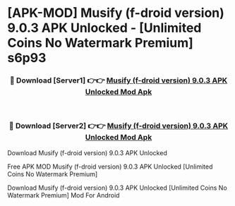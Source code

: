 # [APK-MOD] Musify (f-droid version) 9.0.3 APK Unlocked - [Unlimited Coins No Watermark Premium] s6p93



<div align="center">
<h3>🔴 Download [Server1] 👉👉 <a href="https://momento.my/?title=Musify_(f-droid_version)_9.0.3_APK_Unlocked">Musify (f-droid version) 9.0.3 APK Unlocked Mod Apk</a></h3><br>

<h3>🔴 Download [Server2] 👉👉 <a href="https://momento.my/?title=Musify_(f-droid_version)_9.0.3_APK_Unlocked">Musify (f-droid version) 9.0.3 APK Unlocked Mod Apk</a></h3>
</div>



Download Musify (f-droid version) 9.0.3 APK Unlocked 

Free APK MOD Musify (f-droid version) 9.0.3 APK Unlocked [Unlimited Coins No Watermark Premium]

Download Musify (f-droid version) 9.0.3 APK Unlocked [Unlimited Coins No Watermark Premium] Mod For Android
